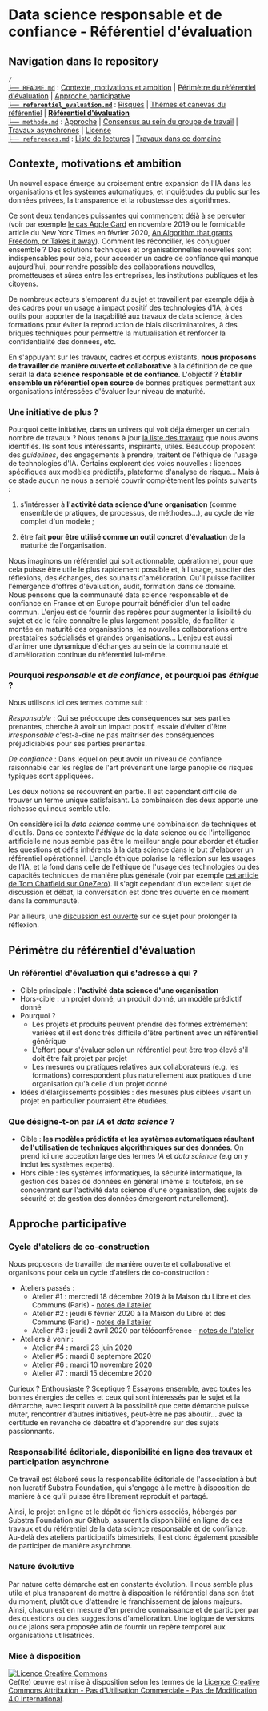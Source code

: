 # Data science responsable et de confiance - Référentiel d'évaluation

## Navigation dans le repository

`/`  
[`├── README.md`](#contexte-motivations-et-ambition) : [Contexte, motivations et ambition](#contexte-motivations-et-ambition) | [Périmètre du référentiel d'évaluation](#périmètre-du-référentiel) | [Approche participative](#approche-participative)  
[**`├── referentiel_evaluation.md`**](./referentiel_evaluation.md) : [Risques](./referentiel_evaluation.md#1-risques) | [Thèmes et canevas du référentiel](./referentiel_evaluation.md#2-thèmes-et-canevas-du-référentiel) | [**Référentiel d'évaluation**](./referentiel_evaluation.md#restructuration-en-un-référentiel-d-évaluation-de-la-maturité-d-une-organisation)  
[`├── methode.md`](./methode.md) : [Approche](./methode.md#approche-et-méthode-de-consensus) | [Consensus au sein du groupe de travail](./methode.md#consensus-au-sein-du-groupe-de-travail) | [Travaux asynchrones](./methode.md#travaux-asynchrones) | [License](./methode.md#license)  
[`├── references.md`](./references.md) : [Liste de lectures](./references.md#liste-de-lecture) | [Travaux dans ce domaine](./references.md#travaux-dans-ce-domaine)  

## Contexte, motivations et ambition

Un nouvel espace émerge au croisement entre expansion de l'IA dans les organisations et les systèmes automatiques, et inquiétudes du public sur les données privées, la transparence et la robustesse des algorithmes.

Ce sont deux tendances puissantes qui commencent déjà à se percuter (voir par exemple [le cas Apple Card](https://twitter.com/dhh/status/1192540900393705474) en novembre 2019 ou le formidable article du New York Times en février 2020, [An Algorithm that grants Freedom, or Takes it away](https://www.nytimes.com/2020/02/06/technology/predictive-algorithms-crime.html)). Comment les réconcilier, les conjuguer ensemble ? Des solutions techniques et organisationnelles nouvelles sont indispensables pour cela, pour accorder un cadre de confiance qui manque aujourd’hui, pour rendre possible des collaborations nouvelles, prometteuses et sûres entre les entreprises, les institutions publiques et les citoyens.

De nombreux acteurs s'emparent du sujet et travaillent par exemple déjà à des cadres pour un usage à impact positif des technologies d'IA, à des outils pour apporter de la traçabilité aux travaux de data science, à des formations pour éviter la reproduction de biais discriminatoires, à des briques techniques pour permettre la mutualisation et renforcer la confidentialité des données, etc.

En s'appuyant sur les travaux, cadres et corpus existants, **nous proposons de travailler de manière ouverte et collaborative** à la définition de ce que serait la **data science responsable et de confiance**. L'objectif ? **Établir ensemble un référentiel open source** de bonnes pratiques permettant aux organisations intéressées d'évaluer leur niveau de maturité.

### Une initiative de plus ?

Pourquoi cette initiative, dans un univers qui voit déjà émerger un certain nombre de travaux ? Nous tenons à jour [la liste des travaux](./references.md#travaux-dans-ce-domaine) que nous avons identifiés. Ils sont tous intéressants, inspirants, utiles. Beaucoup proposent des _guidelines_, des engagements à prendre, traitent de l'éthique de l'usage de technologies d'IA. Certains explorent des voies nouvelles : licences spécifiques aux modèles prédictifs, plateforme d'analyse de risque... Mais à ce stade aucun ne nous a semblé couvrir complètement les points suivants :

1. s'intéresser à **l'activité data science d'une organisation** (comme ensemble de pratiques, de processus, de méthodes...), au cycle de vie complet d'un modèle ;

1. être fait **pour être utilisé comme un outil concret d'évaluation** de la maturité de l'organisation.

Nous imaginons un référentiel qui soit actionnable, opérationnel, pour que cela puisse être utile le plus rapidement possible et, à l'usage, susciter des réflexions, des échanges, des souhaits d'amélioration. Qu'il puisse faciliter l'émergence d'offres d'évaluation, audit, formation dans ce domaine.  
Nous pensons que la communauté data science responsable et de confiance en France et en Europe pourrait bénéficier d'un tel cadre commun. L'enjeu est de fournir des repères pour augmenter la lisibilité du sujet et de le faire connaître le plus largement possible, de faciliter la montée en maturité des organisations, les nouvelles collaborations entre prestataires spécialisés et grandes organisations... L'enjeu est aussi d'animer une dynamique d'échanges au sein de la communauté et d'amélioration continue du référentiel lui-même.

### Pourquoi _responsable_ et _de confiance_, et pourquoi pas _éthique_ ?

Nous utilisons ici ces termes comme suit :

_Responsable_ : Qui se préoccupe des conséquences sur ses parties prenantes, cherche à avoir un impact positif, essaie d'éviter d'être _irresponsable_ c'est-à-dire ne pas maîtriser des conséquences préjudiciables pour ses parties prenantes.

_De confiance_ : Dans lequel on peut avoir un niveau de confiance raisonnable car les règles de l'art prévenant une large panoplie de risques typiques sont appliquées.

Les deux notions se recouvrent en partie. Il est cependant difficile de trouver un terme unique satisfaisant. La combinaison des deux apporte une richesse qui nous semble utile.

On considère ici la _data science_ comme une combinaison de techniques et d'outils. Dans ce contexte l'_éthique_ de la data science ou de l'intelligence artificielle ne nous semble pas être le meilleur angle pour aborder et étudier les questions et défis inhérents à la data science dans le but d'élaborer un référentiel opérationnel. L'angle éthique polarise la réflexion sur les usages de l'IA, et la fond dans celle de l'éthique de l'usage des technologies ou des capacités techniques de manière plus générale (voir par exemple [cet article de Tom Chatfield sur OneZero](https://onezero.medium.com/theres-no-such-thing-as-ethical-a-i-38891899261d)). Il s'agit cependant d'un excellent sujet de discussion et débat, la conversation est donc très ouverte en ce moment dans la communauté.

Par ailleurs, une [discussion est ouverte](https://github.com/SubstraFoundation/referentiel-ds-responsable-confiance/issues/23) sur ce sujet pour prolonger la réflexion.

## Périmètre du référentiel d'évaluation

### Un référentiel d'évaluation qui s'adresse à qui ?

- Cible principale : **l'activité data science d'une organisation**
- Hors-cible : un projet donné, un produit donné, un modèle prédictif donné
- Pourquoi ?
  - Les projets et produits peuvent prendre des formes extrêmement variées et il est donc très difficile d'être pertinent avec un référentiel générique
  - L'effort pour s'évaluer selon un référentiel peut être trop élevé s'il doit être fait projet par projet
  - Les mesures ou pratiques relatives aux collaborateurs (e.g. les formations) correspondent plus naturellement aux pratiques d'une organisation qu'à celle d'un projet donné
- Idées d'élargissements possibles : des mesures plus ciblées visant un projet en particulier pourraient être étudiées.

### Que désigne-t-on par _IA_ et _data science_ ?

- Cible : **les modèles prédictifs et les systèmes automatiques résultant de l'utilisation de techniques algorithmiques sur des données**. On prend ici une acception large des termes _IA_ et _data science_ (e.g on y inclut les systèmes experts).
- Hors cible : les systèmes informatiques, la sécurité informatique, la gestion des bases de données en général (même si toutefois, en se concentrant sur l'activité data science d'une organisation, des sujets de sécurité et de gestion des données émergeront naturellement).

## Approche participative

### Cycle d'ateliers de co-construction

Nous proposons de travailler de manière ouverte et collaborative et organisons pour cela un cycle d'ateliers de co-construction :

- Ateliers passés :
  - Atelier #1 : mercredi 18 décembre 2019 à la Maison du Libre et des Communs (Paris) - [notes de l'atelier](./workshops-notes/2019.12.18_workshop-1_notes.md)
  - Atelier #2 : jeudi 6 février 2020 à la Maison du Libre et des Communs (Paris) - [notes de l'atelier](./workshops-notes/2020.02.06_workshop-2_notes.md)
  - Atelier #3 : jeudi 2 avril 2020 par téléconférence - [notes de l'atelier](./workshops-notes/2020.04.02_workshop-3_notes.md)
- Ateliers à venir :
  - Atelier #4 : mardi 23 juin 2020
  - Atelier #5 : mardi 8 septembre 2020
  - Atelier #6 : mardi 10 novembre 2020
  - Atelier #7 : mardi 15 décembre 2020

Curieux ? Enthousiaste ? Sceptique ? Essayons ensemble, avec toutes les bonnes énergies de celles et ceux qui sont intéressés par le sujet et la démarche, avec l’esprit ouvert à la possibilité que cette démarche puisse muter, rencontrer d’autres initiatives, peut-être ne pas aboutir… avec la certitude en revanche de débattre et d’apprendre sur des sujets passionnants.

### Responsabilité éditoriale, disponibilité en ligne des travaux et participation asynchrone

Ce travail est élaboré sous la responsabilité éditoriale de l'association à but non lucratif Substra Foundation, qui s'engage à le mettre à disposition de manière à ce qu'il puisse être librement reproduit et partagé.

Ainsi, le projet en ligne et le dépôt de fichiers associés, hébergés par Substra Foundation sur Github, assurent la disponibilité en ligne de ces travaux et du référentiel de la data science responsable et de confiance. Au-delà des ateliers participatifs bimestriels, il est donc également possible de participer de manière asynchrone.

### Nature évolutive

Par nature cette démarche est en constante évolution. Il nous semble plus utile et plus transparent de mettre à disposition le référentiel dans son état du moment, plutôt que d'attendre le franchissement de jalons majeurs. Ainsi, chacun est en mesure d'en prendre connaissance et de participer par des questions ou des suggestions d'amélioration.
Une logique de versions ou de jalons sera proposée afin de fournir un repère temporel aux organisations utilisatrices.

### Mise à disposition

<a rel="license" href="http://creativecommons.org/licenses/by-nc-nd/4.0/"><img alt="Licence Creative Commons" style="border-width:0" src="https://i.creativecommons.org/l/by-nc-nd/4.0/88x31.png" /></a><br />Ce(tte) œuvre est mise à disposition selon les termes de la <a rel="license" href="http://creativecommons.org/licenses/by-nc-nd/4.0/">Licence Creative Commons Attribution - Pas d&#39;Utilisation Commerciale - Pas de Modification 4.0 International</a>.
